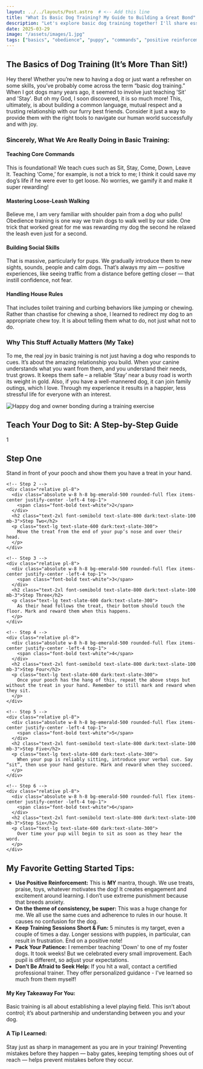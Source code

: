 ```yaml
---
layout: ../../layouts/Post.astro  # <-- Add this line
title: "What Is Basic Dog Training? My Guide to Building a Great Bond" 
description: "Let's explore basic dog training together! I'll share essential commands, practical tips, and why positive methods are key to building a strong, trusting relationship with your dog."
date: 2025-03-29 
image: "/assets/images/1.jpg"
tags: ["basics", "obedience", "puppy", "commands", "positive reinforcement", "dog training tips"]
---
```



<h2 class="text-3xl font-bold text-slate-800 dark:text-slate-100 mb-6">The Basics of Dog Training (It’s More Than Sit!)</h2>

<p class="text-lg text-slate-600 dark:text-slate-300 mb-8">
  Hey there! Whether you’re new to having a dog or just want a refresher on some skills, you’ve probably come across the term “basic dog training.” When I got dogs many years ago, it seemed to involve just teaching 'Sit' and 'Stay'. But oh my God, I soon discovered, it is so much more! This, ultimately, is about building a common language, mutual respect and a trusting relationship with our furry best friends. Consider it just a way to provide them with the right tools to navigate our human world successfully and with joy.
</p>

<h3 class="text-2xl font-semibold text-slate-800 dark:text-slate-100 mb-6">Sincerely, What We Are Really Doing in Basic Training:</h3>

<div class="grid grid-cols-1 md:grid-cols-2 gap-8 mb-12 not-prose"> 
  <div class="bg-white dark:bg-slate-800 p-6 rounded-xl shadow-md hover:shadow-lg transition-shadow">
    <h4 class="text-xl font-semibold text-blue-600 dark:text-blue-400 mb-4">Teaching Core Commands</h4>
    <p class="text-slate-600 dark:text-slate-300">
      This is foundational! We teach cues such as Sit, Stay, Come, Down, Leave It. Teaching ‘Come,’ for example, is not a trick to me; I think it could save my dog’s life if he were ever to get loose. No worries, we gamify it and make it super rewarding!
    </p>
  </div>
  <div class="bg-white dark:bg-slate-800 p-6 rounded-xl shadow-md hover:shadow-lg transition-shadow">
    <h4 class="text-xl font-semibold text-purple-600 dark:text-purple-400 mb-4">Mastering Loose-Leash Walking</h4>
    <p class="text-slate-600 dark:text-slate-300">
      Believe me, I am very familiar with shoulder pain from a dog who pulls! Obedience training is one way we train dogs to walk well by our side. One trick that worked great for me was rewarding my dog the second he relaxed the leash even just for a second.
    </p>
  </div>
  <div class="bg-white dark:bg-slate-800 p-6 rounded-xl shadow-md hover:shadow-lg transition-shadow">
    <h4 class="text-xl font-semibold text-green-600 dark:text-green-400 mb-4">Building Social Skills</h4>
    <p class="text-slate-600 dark:text-slate-300">
      That is massive, particularly for pups. We gradually introduce them to new sights, sounds, people and calm dogs. That’s always my aim — positive experiences, like seeing traffic from a distance before getting closer — that instill confidence, not fear.
    </p>
  </div>
  <div class="bg-white dark:bg-slate-800 p-6 rounded-xl shadow-md hover:shadow-lg transition-shadow">
    <h4 class="text-xl font-semibold text-orange-600 dark:text-orange-400 mb-4">Handling House Rules</h4>
    <p class="text-slate-600 dark:text-slate-300">
      That includes toilet training and curbing behaviors like jumping or chewing. Rather than chastise for chewing a shoe, I learned to redirect my dog to an appropriate chew toy. It is about telling them what to do, not just what not to do.
    </p>
  </div>
</div>

<h3 class="text-2xl font-semibold text-slate-800 dark:text-slate-100 mb-4">Why This Stuff Actually Matters (My Take)</h3>
  <p class="text-lg text-slate-600 dark:text-slate-300 mb-8">
    To me, the real joy in basic training is not just having a dog who responds to cues. It’s about the amazing relationship you build. When your canine understands what you want from them, and you understand their needs, trust grows. It keeps them safe – a reliable ‘Stay’ near a busy road is worth its weight in gold. Also, if you have a well-mannered dog, it can join family outings, which I love. Through my experience it results in a happier, less stressful life for everyone with an interest.
  </p>

<img src="/assets/images/2.jpg" alt="Happy dog and owner bonding during a training exercise" class="w-full h-auto rounded-xl my-8 shadow-lg" loading="lazy" /> 

<section class="space-y-8 my-12">
  <h1 class="text-3xl font-semibold text-slate-800 dark:text-slate-100 mb-8">Teach Your Dog to Sit: A Step-by-Step Guide</h1>

  <div class="relative border-l-2 border-slate-200 dark:border-slate-700 ml-4 space-y-10">
    <!-- Step 1 -->
    <div class="relative pl-8">
      <div class="absolute w-8 h-8 bg-emerald-500 rounded-full flex items-center justify-center -left-4 top-1">
        <span class="font-bold text-white">1</span>
      </div>
      <h2 class="text-2xl font-semibold text-slate-800 dark:text-slate-100 mb-3">Step One</h2>
      <p class="text-lg text-slate-600 dark:text-slate-300">
        Stand in front of your pooch and show them you have a treat in your hand.
      </p>
    </div>

    <!-- Step 2 -->
    <div class="relative pl-8">
      <div class="absolute w-8 h-8 bg-emerald-500 rounded-full flex items-center justify-center -left-4 top-1">
        <span class="font-bold text-white">2</span>
      </div>
      <h2 class="text-2xl font-semibold text-slate-800 dark:text-slate-100 mb-3">Step Two</h2>
      <p class="text-lg text-slate-600 dark:text-slate-300">
        Move the treat from the end of your pup’s nose and over their head.
      </p>
    </div>

    <!-- Step 3 -->
    <div class="relative pl-8">
      <div class="absolute w-8 h-8 bg-emerald-500 rounded-full flex items-center justify-center -left-4 top-1">
        <span class="font-bold text-white">3</span>
      </div>
      <h2 class="text-2xl font-semibold text-slate-800 dark:text-slate-100 mb-3">Step Three</h2>
      <p class="text-lg text-slate-600 dark:text-slate-300">
        As their head follows the treat, their bottom should touch the floor. Mark and reward them when this happens.
      </p>
    </div>

    <!-- Step 4 -->
    <div class="relative pl-8">
      <div class="absolute w-8 h-8 bg-emerald-500 rounded-full flex items-center justify-center -left-4 top-1">
        <span class="font-bold text-white">4</span>
      </div>
      <h2 class="text-2xl font-semibold text-slate-800 dark:text-slate-100 mb-3">Step Four</h2>
      <p class="text-lg text-slate-600 dark:text-slate-300">
        Once your pooch has the hang of this, repeat the above steps but without the treat in your hand. Remember to still mark and reward when they sit.
      </p>
    </div>

    <!-- Step 5 -->
    <div class="relative pl-8">
      <div class="absolute w-8 h-8 bg-emerald-500 rounded-full flex items-center justify-center -left-4 top-1">
        <span class="font-bold text-white">5</span>
      </div>
      <h2 class="text-2xl font-semibold text-slate-800 dark:text-slate-100 mb-3">Step Five</h2>
      <p class="text-lg text-slate-600 dark:text-slate-300">
        When your pup is reliably sitting, introduce your verbal cue. Say “sit”, then use your hand gesture. Mark and reward when they succeed.
      </p>
    </div>

    <!-- Step 6 -->
    <div class="relative pl-8">
      <div class="absolute w-8 h-8 bg-emerald-500 rounded-full flex items-center justify-center -left-4 top-1">
        <span class="font-bold text-white">6</span>
      </div>
      <h2 class="text-2xl font-semibold text-slate-800 dark:text-slate-100 mb-3">Step Six</h2>
      <p class="text-lg text-slate-600 dark:text-slate-300">
        Over time your pup will begin to sit as soon as they hear the word.
      </p>
    </div>
  </div>

  <!-- Tips Section -->
  <h2 class="text-2xl font-semibold text-slate-800 dark:text-slate-100 mb-4 mt-16">My Favorite Getting Started Tips:</h2>
  <ul class="list-decimal list-inside text-lg text-slate-600 dark:text-slate-300 mb-12 space-y-4 marker:font-bold marker:text-slate-600 dark:marker:text-slate-300">
    <li><strong>Use Positive Reinforcement:</strong> This is <strong>MY</strong> mantra, though. We use treats, praise, toys, whatever motivates the dog! It creates engagement and excitement around learning. I don’t use extreme punishment because that breeds anxiety.</li>
    <li><strong>On the theme of consistency, be super:</strong> This was a huge change for me. We all use the same cues and adherence to rules in our house. It causes no confusion for the dog.</li>
    <li><strong>Keep Training Sessions Short & Fun:</strong> 5 minutes is my target, even a couple of times a day. Longer sessions with puppies, in particular, can result in frustration. End on a positive note!</li>
    <li><strong>Pack Your Patience:</strong> I remember teaching 'Down' to one of my foster dogs. It took weeks! But we celebrated every small improvement. Each pupil is different, so adjust your expectations.</li>
    <li><strong>Don’t Be Afraid to Seek Help:</strong> If you hit a wall, contact a certified professional trainer. They offer personalized guidance - I've learned so much from them myself!</li>
  </ul>
</section>
	
<div class="grid grid-cols-1 md:grid-cols-2 gap-8 not-prose"> 
    <div class="p-6 rounded-lg border-l-4 border-blue-500 bg-blue-50 dark:bg-slate-800 dark:border-blue-700">
      <h4 class="text-xl font-bold text-blue-700 dark:text-blue-300 mb-2">My Key Takeaway For You:</h4>
      <p class="text-slate-600 dark:text-slate-300">Basic training is all about establishing a level playing field. This isn’t about control; it’s about partnership and understanding between you and your dog.</p> 
      </div>
    <div class="p-6 rounded-lg border-l-4 border-green-500 bg-green-50 dark:bg-slate-800 dark:border-green-700">
      <h4 class="text-xl font-bold text-green-700 dark:text-green-300 mb-2">A Tip I Learned:</h4>
      <p class="text-slate-600 dark:text-slate-300">Stay just as sharp in management as you are in your training! Preventing mistakes before they happen — baby gates, keeping tempting shoes out of reach — helps prevent mistakes before they occur.</p>
    </div>
</div>

